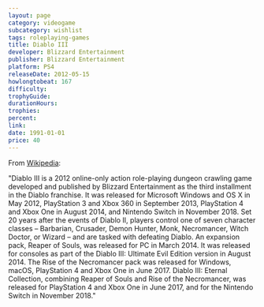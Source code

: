 ```yaml
---
layout: page
category: videogame
subcategory: wishlist
tags: roleplaying-games
title: Diablo III
developer: Blizzard Entertainment
publisher: Blizzard Entertainment
platform: PS4
releaseDate: 2012-05-15
howlongtobeat: 167
difficulty:
trophyGuide:
durationHours:
trophies:
percent:
link:
date: 1991-01-01
price: 40
---
```


From [Wikipedia](https://en.wikipedia.org/wiki/Diablo_III):

"Diablo III is a 2012 online-only action role-playing dungeon crawling game developed and published by Blizzard Entertainment as the third installment in the Diablo franchise. It was released for Microsoft Windows and OS X in May 2012, PlayStation 3 and Xbox 360 in September 2013, PlayStation 4 and Xbox One in August 2014, and Nintendo Switch in November 2018. Set 20 years after the events of Diablo II, players control one of seven character classes – Barbarian, Crusader, Demon Hunter, Monk, Necromancer, Witch Doctor, or Wizard – and are tasked with defeating Diablo. An expansion pack, Reaper of Souls, was released for PC in March 2014. It was released for consoles as part of the Diablo III: Ultimate Evil Edition version in August 2014. The Rise of the Necromancer pack was released for Windows, macOS, PlayStation 4 and Xbox One in June 2017. Diablo III: Eternal Collection, combining Reaper of Souls and Rise of the Necromancer, was released for PlayStation 4 and Xbox One in June 2017, and for the Nintendo Switch in November 2018."
